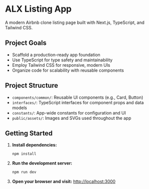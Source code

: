 # ALX Listing App

A modern Airbnb clone listing page built with Next.js, TypeScript, and Tailwind CSS.

## Project Goals

- Scaffold a production-ready app foundation
- Use TypeScript for type safety and maintainability
- Employ Tailwind CSS for responsive, modern UIs
- Organize code for scalability with reusable components

## Project Structure

- `components/common/`: Reusable UI components (e.g., Card, Button)
- `interfaces/`: TypeScript interfaces for component props and data models
- `constants/`: App-wide constants for configuration and UI
- `public/assets/`: Images and SVGs used throughout the app

## Getting Started

1. **Install dependencies:**
   ```bash
   npm install
   ```
2. **Run the development server:**
   ```bash
   npm run dev
   ```
3. **Open your browser and visit:**
   [http://localhost:3000](http://localhost:3000)

